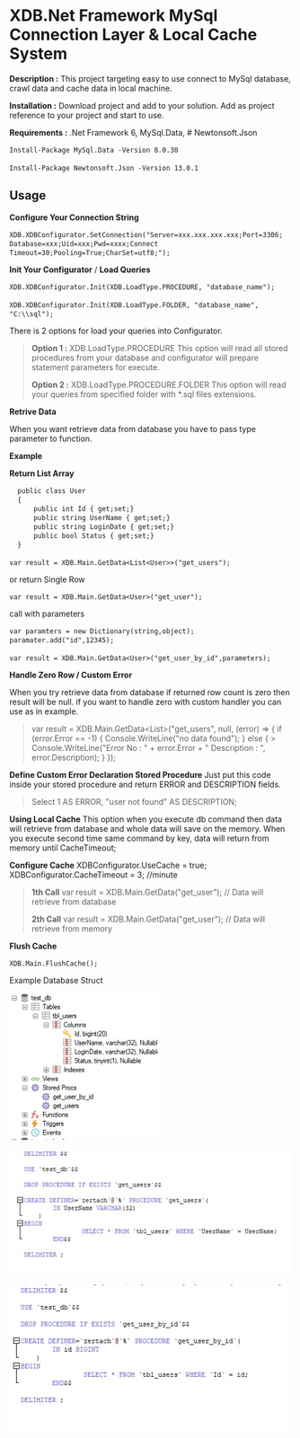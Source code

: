 # XDB.Net Framework MySql Connection Layer & Local Cache System

**Description :** This project targeting easy to use connect to MySql database, crawl data and cache data in local machine.

**Installation :** Download project and add to your solution. Add as project reference to your project and start to use.

**Requirements :** .Net Framework 6,  MySql.Data, # Newtonsoft.Json

    Install-Package MySql.Data -Version 8.0.30

    Install-Package Newtonsoft.Json -Version 13.0.1

## Usage

**Configure Your Connection String**

    XDB.XDBConfigurator.SetConnection("Server=xxx.xxx.xxx.xxx;Port=3306; Database=xxx;Uid=xxx;Pwd=xxxx;Connect Timeout=30;Pooling=True;CharSet=utf8;");

**Init Your Configurator** / **Load Queries**

    XDB.XDBConfigurator.Init(XDB.LoadType.PROCEDURE, "database_name");
    
    XDB.XDBConfigurator.Init(XDB.LoadType.FOLDER, "database_name", "C:\\sql");

There is 2 options for load your queries into Configurator.

> **Option 1 :** XDB.LoadType.PROCEDURE This option will read all stored procedures from your database and configurator will prepare statement
> parameters for execute.
> 
> **Option 2 :** XDB.LoadType.PROCEDURE.FOLDER This option will read your queries from specified folder with *.sql files extensions.

**Retrive Data**

When you want retrieve data from database you have to pass <T> type parameter to function.

**Example**

**Return List Array**

      public class User
      {
          public int Id { get;set;}
          public string UserName { get;set;}
          public string LoginDate { get;set;}
          public bool Status { get;set;}
      }

    var result = XDB.Main.GetData<List<User>>("get_users");

or return Single Row

    var result = XDB.Main.GetData<User>("get_user");

call with parameters

    var paramters = new Dictionary(string,object);
    paramater.add("id",12345);
    
    var result = XDB.Main.GetData<User>("get_user_by_id",parameters);

**Handle Zero Row / Custom Error**

When you try retrieve data from database if returned row count is zero then result will be null. if you want to handle zero with custom handler you can use as in example.

> var result = XDB.Main.GetData<List<User>>("get_users", null, (error)
> =>
>     {
>         if (error.Error == -1)
>         {
>             Console.WriteLine("no data found");
>         }
>         else
>         {
	>             	Console.WriteLine("Error No : " + error.Error + " Description : ", error.Description);
>         }
>     });

**Define Custom Error Declaration Stored Procedure**
Just put this code inside your stored procedure and return ERROR and DESCRIPTION fields.

> Select 1 AS ERROR, "user not found" AS DESCRIPTION;

**Using Local Cache**
This option when you execute db command then data will retrieve from database and whole data will save on the memory. When you execute second time same command by key, data will return from memory until CacheTimeout;

**Configure Cache**
XDBConfigurator.UseCache = true;
XDBConfigurator.CacheTimeout = 3; //minute

> **1th Call** 
> var result = XDB.Main.GetData<User>("get_user"); // Data will
> retrieve from database
> 
> **2th Call**
> var result = XDB.Main.GetData<User>("get_user"); // Data will
> retrieve from memory

**Flush Cache**

    XDB.Main.FlushCache();

Example Database Struct

![enter image description here](https://github.com/zertac/XDB/blob/main/Screenshots/db.jpg)

![enter image description here](https://github.com/zertac/XDB/blob/main/Screenshots/pr1.jpg)

![enter image description here](https://github.com/zertac/XDB/blob/main/Screenshots/pr2.jpg)
